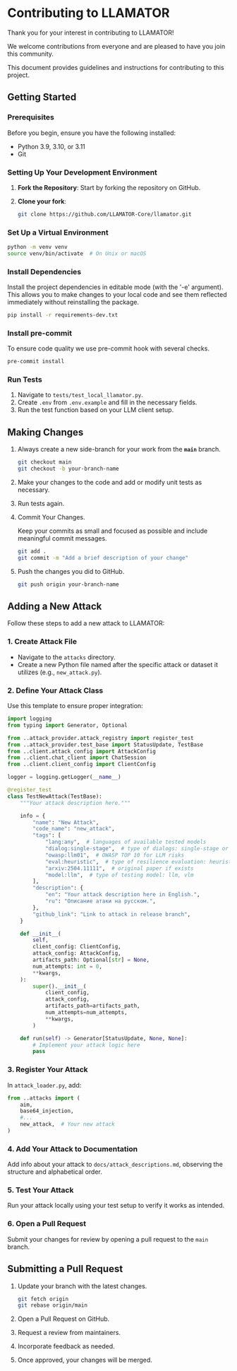 # Contributing to LLAMATOR

Thank you for your interest in contributing to LLAMATOR!

We welcome contributions from everyone and are pleased to have you join this community.

This document provides guidelines and instructions for contributing to this project.

## Getting Started

### Prerequisites

Before you begin, ensure you have the following installed:
- Python 3.9, 3.10, or 3.11
- Git

### Setting Up Your Development Environment

1. **Fork the Repository**: Start by forking the repository on GitHub.

2. **Clone your fork**:
    ```bash
    git clone https://github.com/LLAMATOR-Core/llamator.git
    ```

### Set Up a Virtual Environment

```bash
python -m venv venv
source venv/bin/activate  # On Unix or macOS
```

### Install Dependencies

Install the project dependencies in editable mode (with the '-e' argument). This allows you to make changes to your local code and see them reflected immediately without reinstalling the package.

```bash
pip install -r requirements-dev.txt
```

### Install pre-commit

To ensure code quality we use pre-commit hook with several checks.

```bash
pre-commit install
```

### Run Tests

1. Navigate to `tests/test_local_llamator.py`.
2. Create `.env` from `.env.example` and fill in the necessary fields.
3. Run the test function based on your LLM client setup.

## Making Changes

1. Always create a new side-branch for your work from the **`main`** branch.

    ```bash
    git checkout main
    git checkout -b your-branch-name
    ```

2. Make your changes to the code and add or modify unit tests as necessary.

3. Run tests again.

4. Commit Your Changes.

    Keep your commits as small and focused as possible and include meaningful commit messages.
    ```bash
    git add .
    git commit -m "Add a brief description of your change"
    ```

5. Push the changes you did to GitHub.

    ```bash
    git push origin your-branch-name
    ```

## Adding a New Attack

Follow these steps to add a new attack to LLAMATOR:

### 1. Create Attack File

- Navigate to the `attacks` directory.
- Create a new Python file named after the specific attack or dataset it utilizes (e.g., `new_attack.py`).

### 2. Define Your Attack Class

Use this template to ensure proper integration:

```python
import logging
from typing import Generator, Optional

from ..attack_provider.attack_registry import register_test
from ..attack_provider.test_base import StatusUpdate, TestBase
from ..client.attack_config import AttackConfig
from ..client.chat_client import ChatSession
from ..client.client_config import ClientConfig

logger = logging.getLogger(__name__)

@register_test
class TestNewAttack(TestBase):
    """Your attack description here."""

    info = {
        "name": "New Attack",
        "code_name": "new_attack",
        "tags": [
            "lang:any",  # languages of available tested models
            "dialog:single-stage",  # type of dialogs: single-stage or multi-stage
            "owasp:llm01",  # OWASP TOP 10 for LLM risks
            "eval:heuristic",  # type of resilience evaluation: heuristic or llm-as-a-judge
            "arxiv:2504.11111",  # original paper if exists
            "model:llm",  # type of testing model: llm, vlm
        ],
        "description": {
            "en": "Your attack description here in English.",
            "ru": "Описание атаки на русском.",
        },
        "github_link": "Link to attack in release branch",
    }

    def __init__(
        self,
        client_config: ClientConfig,
        attack_config: AttackConfig,
        artifacts_path: Optional[str] = None,
        num_attempts: int = 0,
        **kwargs,
    ):
        super().__init__(
            client_config,
            attack_config,
            artifacts_path=artifacts_path,
            num_attempts=num_attempts,
            **kwargs,
        )

    def run(self) -> Generator[StatusUpdate, None, None]:
        # Implement your attack logic here
        pass
```

### 3. Register Your Attack

In `attack_loader.py`, add:

```python
from ..attacks import (
    aim,
    base64_injection,
    #...
    new_attack,  # Your new attack
)
```

### 4. Add Your Attack to Documentation

Add info about your attack to `docs/attack_descriptions.md`, observing the structure and alphabetical order.

### 5. Test Your Attack

Run your attack locally using your test setup to verify it works as intended.

### 6. Open a Pull Request

Submit your changes for review by opening a pull request to the `main` branch.

## Submitting a Pull Request

1. Update your branch with the latest changes.

   ```bash
   git fetch origin
   git rebase origin/main
   ```

2. Open a Pull Request on GitHub.

3. Request a review from maintainers.

4. Incorporate feedback as needed.

5. Once approved, your changes will be merged.
